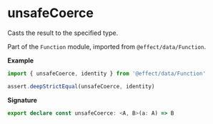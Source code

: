 # unsafeCoerce

Casts the result to the specified type.

Part of the `Function` module, imported from `@effect/data/Function`.

**Example**

```ts
import { unsafeCoerce, identity } from '@effect/data/Function'

assert.deepStrictEqual(unsafeCoerce, identity)
```

**Signature**

```ts
export declare const unsafeCoerce: <A, B>(a: A) => B
```
